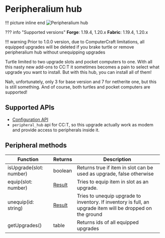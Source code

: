 # Peripheralium hub

!!! picture inline end
    ![Peripheralium hub](peripheralium_hub_turtle.png)

??? info "Supported versions"
    **Forge**: 1.19.4, 1.20.x
    **Fabric**: 1.19.4, 1.20.x

!!! warning
    Prior to 1.0.0 version, due to ComputerCraft limitations, all equipped upgrades will be deleted if you brake turtle or remove peripheralium hub without unequipping upgrades

Turtle limited to two upgrade slots and pocket computers to one. With all this nasty new add-ons to CC:T it sometimes becomes a pain to select what upgrade you want to install. But with this hub, you can install all of them! 

Nah, unfortunately, only 3 for base version and 7 for netherite one, but this is still something. And of course, both turtles and pocket computers are supported!

## Supported APIs

- [Configuration API](configuration.md)
- `peripheral_hub` api for CC:T, so this upgrade actually work as modem and provide access to peripherals inside it.

## Peripheral methods

| Function                | Returns                          | Description                                                                                             |
|-------------------------|----------------------------------|---------------------------------------------------------------------------------------------------------|
| isUpgrade(slot: number) | boolean                          | Returns true if item in slot can be used as upgrade, false otherwise                                    |
| equip(slot: number)     | [Result](introduction.md#result) | Tries to equip item in slot as an upgrade.                                                              |
| unequip(id: string)     | [Result](introduction.md#result) | Tries to unequip upgrade to inventory. If inventory is full, an upgrade item will be dropped on the ground |
| getUpgrades()           | table                            | Returns ids of all equipped upgrades                                                                    |
